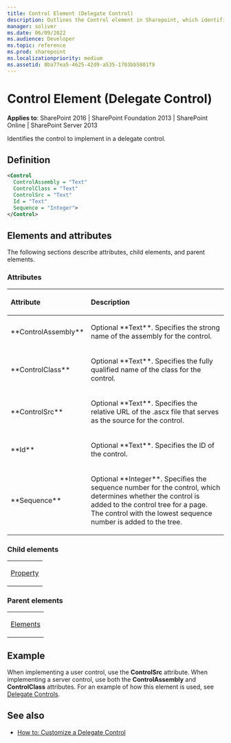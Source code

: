 ```yaml
---
title: Control Element (Delegate Control)
description: Outlines the Control element in Sharepoint, which identifies the control to implement in a delegate control.
manager: soliver
ms.date: 06/09/2022
ms.audience: Developer
ms.topic: reference
ms.prod: sharepoint
ms.localizationpriority: medium
ms.assetid: 8ba77ea5-4625-42d9-a535-1703bb5801f9
---
```


# Control Element (Delegate Control)

**Applies to**: SharePoint 2016 | SharePoint Foundation 2013 | SharePoint Online | SharePoint Server 2013

Identifies the control to implement in a delegate control.

## Definition

```XML
<Control
  ControlAssembly = "Text"
  ControlClass = "Text"
  ControlSrc = "Text"
  Id = "Text"
  Sequence = "Integer">
</Control>
```

## Elements and attributes

The following sections describe attributes, child elements, and parent elements.

### Attributes

<table>
<colgroup>
<col width="20%" />
<col width="80%" />
</colgroup>
<thead>
<tr class="header">
<th align="left"><p>Attribute</p></th>
<th align="left"><p>Description</p></th>
</tr>
</thead>
<tbody>
<tr class="odd">
<td align="left"><p>**ControlAssembly**</p></td>
<td align="left"><p>Optional **Text**. Specifies the strong name of the assembly for the control.</p></td>
</tr>
<tr class="even">
<td align="left"><p>**ControlClass**</p></td>
<td align="left"><p>Optional **Text**. Specifies the fully qualified name of the class for the control.</p></td>
</tr>
<tr class="odd">
<td align="left"><p>**ControlSrc**</p></td>
<td align="left"><p>Optional **Text**. Specifies the relative URL of the .ascx file that serves as the source for the control.</p></td>
</tr>
<tr class="even">
<td align="left"><p>**Id**</p></td>
<td align="left"><p>Optional **Text**. Specifies the ID of the control.</p></td>
</tr>
<tr class="odd">
<td align="left"><p>**Sequence**</p></td>
<td align="left"><p>Optional **Integer**. Specifies the sequence number for the control, which determines whether the control is added to the control tree for a page. The control with the lowest sequence number is added to the tree.</p></td>
</tr>
</tbody>
</table>

### Child elements

<table>
<colgroup>
<col width="100%" />
</colgroup>
<tbody>
<tr class="odd">
<td align="left"><p><a href="property-element-delegate-control.md">Property</a></p></td>
</tr>
</tbody>
</table>

### Parent elements

<table>
<colgroup>
<col width="100%" />
</colgroup>
<tbody>
<tr class="odd">
<td align="left"><p><a href="elements-element-delegate-control.md">Elements</a></p></td>
</tr>
</tbody>
</table>

## Example

When implementing a user control, use the **ControlSrc** attribute. When implementing a server control, use both the **ControlAssembly** and **ControlClass** attributes. For an example of how this element is used, see [Delegate Controls](delegate-controls.md).

## See also

- [How to: Customize a Delegate Control](https://msdn.microsoft.com/library/9db44a39-33df-43d9-b873-3b41310090af(Office.15).aspx)








